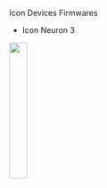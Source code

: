 Icon Devices Firmwares

- Icon Neuron 3
  
<img src="[https://www.prodj.com.ua/img/1000-1/2014/01/20140108122534.jpg](https://camo.githubusercontent.com/f075ee380bbaa9abea31ee8f24b65b901da84e36f54388e63164bc945d030fc9/68747470733a2f2f7777772e70726f646a2e636f6d2e75612f696d672f313030302d312f323031342f30312f32303134303130383132323533342e6a7067)https://camo.githubusercontent.com/f075ee380bbaa9abea31ee8f24b65b901da84e36f54388e63164bc945d030fc9/68747470733a2f2f7777772e70726f646a2e636f6d2e75612f696d672f313030302d312f323031342f30312f32303134303130383132323533342e6a7067" width="25%"></img>
